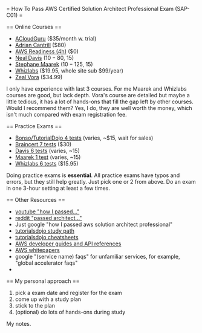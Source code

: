 = How To Pass AWS Certified Solution Architect Professional Exam (SAP-C01) =

== Online Courses ==
* [ACloudGuru](https://acloudguru.com/course/aws-certified-solutions-architect-professional) ($35/month w. trial)
* [Adrian Cantrill](https://learn.cantrill.io/p/aws-certified-solutions-architect-professional) ($80)
* [AWS Readiness (4h)](https://www.aws.training/Details/eLearning?id=34737) ($0)
* [Neal Davis](https://www.udemy.com/course/aws-certified-solutions-architect-professional-training/) ($10-80, ~$15)
* [Stephane Maarek](https://www.udemy.com/course/aws-solutions-architect-professional/) ($10-125, ~$15)
* [Whizlabs](https://www.whizlabs.com/aws-solutions-architect-professional/) ($19.95, whole site sub $99/year)
* [Zeal Vora](https://www.udemy.com/course/aws-certified-solutions-architect-professional/) ($34.99)

I only have experience with last 3 courses. For me Maarek and Whizlabs courses are good, but lack depth.  Vora's course are detailed but maybe a little tedious, it has a lot of hands-ons that fill the gap left by other courses.  Would I recommend them? Yes, I do, they are well worth the money, which isn't much compared with exam registration fee.

== Practice Exams ==
* [Bonso/TutorialDojo 4 tests](https://www.udemy.com/course/aws-solutions-architect-professional-practice-exams-amazon/) (varies, ~$15, wait for sales)
* [Braincert 7 tests](https://wwww.braincert.com/course/10323-AWS-Certified-Solutions-Architect-%E2%80%93-Professional-Practice-Exams) ($30)
* [Davis 6 tests](https://www.udemy.com/course/aws-certified-solutions-architect-professional-aws-practice-exams/) (varies, ~15)
* [Maarek 1 test](https://www.udemy.com/course/practice-exam-aws-certified-solutions-architect-professional/) (varies, ~15)
* [Whizlabs 6 tests](https://www.whizlabs.com/aws-solutions-architect-professional/) ($15.95)

Doing practice exams is **essential**.  All practice exams have typos and errors, but they still help greatly. Just pick one or 2 from above. Do an exam in one 3-hour setting at least a few times.

== Other Resources ==
* [youtube "how I passed..."](https://www.google.com/search?q=site%3Ayoutube.com+how+I+passed+aws+solution+architect+professional)
* [reddit "passed architect..."](https://www.reddit.com/r/AWSCertifications/search?q=passed+architect+professional&restrict_sr=on)
* Just google "how I passed aws solution architect professional"
* [tutorialsdojo study path](https://tutorialsdojo.com/aws-certified-solutions-architect-professional/)
* [tutorialsdojo cheatsheets](https://tutorialsdojo.com/aws-cheat-sheets/)
* [AWS developer guides and API references](https://docs.aws.amazon.com/)
* [AWS whitepapers](https://aws.amazon.com/whitepapers/)
* google "(service name) faqs" for unfamiliar services, for example, "global accelerator faqs"
*
== My personal approach ==
1. pick a exam date and register for the exam
2. come up with a study plan
3. stick to the plan
4. (optional) do lots of hands-ons during study 

My notes.
